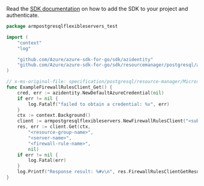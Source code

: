 Read the [SDK documentation](https://github.com/Azure/azure-sdk-for-go/blob/sdk%2Fresourcemanager%2Fpostgresql%2Farmpostgresqlflexibleservers%2Fv0.3.1/sdk/resourcemanager/postgresql/armpostgresqlflexibleservers/README.md) on how to add the SDK to your project and authenticate.

```go
package armpostgresqlflexibleservers_test

import (
	"context"
	"log"

	"github.com/Azure/azure-sdk-for-go/sdk/azidentity"
	"github.com/Azure/azure-sdk-for-go/sdk/resourcemanager/postgresql/armpostgresqlflexibleservers"
)

// x-ms-original-file: specification/postgresql/resource-manager/Microsoft.DBforPostgreSQL/stable/2021-06-01/examples/FirewallRuleGet.json
func ExampleFirewallRulesClient_Get() {
	cred, err := azidentity.NewDefaultAzureCredential(nil)
	if err != nil {
		log.Fatalf("failed to obtain a credential: %v", err)
	}
	ctx := context.Background()
	client := armpostgresqlflexibleservers.NewFirewallRulesClient("<subscription-id>", cred, nil)
	res, err := client.Get(ctx,
		"<resource-group-name>",
		"<server-name>",
		"<firewall-rule-name>",
		nil)
	if err != nil {
		log.Fatal(err)
	}
	log.Printf("Response result: %#v\n", res.FirewallRulesClientGetResult)
}
```
